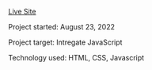 <a href='https://transfermarket.netlify.app/'>Live Site</a>

Project started: August 23, 2022

Project target: Intregate JavaScript

Technology used: HTML, CSS, Javascript

